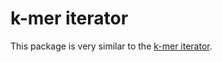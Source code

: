 # k-mer iterator

This package is very similar to the [k-mer iterator](https://github.com/shenwei356/bio/blob/master/sketches/iterator.go).
